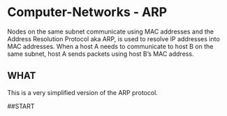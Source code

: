 # Computer-Networks - ARP

Nodes	 on	 the	 same	 subnet	 communicate	 using	 MAC	 addresses	 and	 the	 Address	 Resolution	
Protocol aka ARP,	 is	 used	 to	 resolve	 IP	 addresses	 into	 MAC	 addresses.	 When	 a host	 A	 needs	 to	
communicate	to	host	B	on	the	same	subnet,	host	A	sends	packets	using	host	B’s	MAC	address.	

## WHAT

This is a very simplified	version	of the	ARP	protocol.

##START


